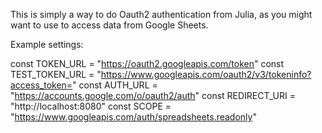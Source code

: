 This is simply a way to do Oauth2 authentication from Julia, as you might want to use to access data from Google Sheets.

Example settings:

const TOKEN_URL = "https://oauth2.googleapis.com/token"
const TEST_TOKEN_URL = "https://www.googleapis.com/oauth2/v3/tokeninfo?access_token="
const AUTH_URL = "https://accounts.google.com/o/oauth2/auth"
const REDIRECT_URI = "http://localhost:8080"
const SCOPE = "https://www.googleapis.com/auth/spreadsheets.readonly"

